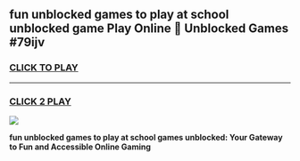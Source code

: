 
## fun unblocked games to play at school unblocked game Play Online 👋 Unblocked Games #79ijv
<h3>
<a href="https://premium.freeplayer.one?title=fun_unblocked_games_to_play_at_school&ref=21F">CLICK TO PLAY</a></h3>
<hr>

<h3>
<a href="https://premium.freeplayer.one?title=fun_unblocked_games_to_play_at_school&ref=21F">CLICK 2 PLAY</a>
  
</h3>

<a href="https://premium.freeplayer.one?title=fun_unblocked_games_to_play_at_school&ref=21F/"><img src="https://clearcache.store/games.png"></a>


**fun unblocked games to play at school games unblocked: Your Gateway to Fun and Accessible Online Gaming**
